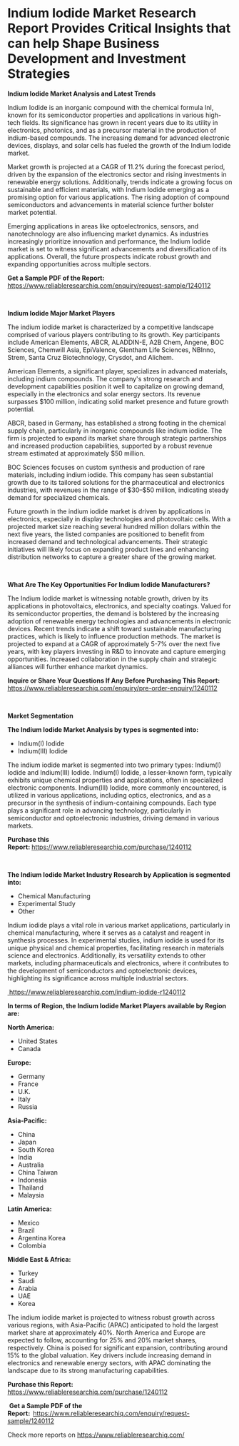 <p><h1>Indium Iodide Market Research Report Provides Critical Insights that can help Shape Business Development and Investment Strategies</h1></p><p><strong>Indium Iodide Market Analysis and Latest Trends</strong></p>
<p><p>Indium Iodide is an inorganic compound with the chemical formula InI, known for its semiconductor properties and applications in various high-tech fields. Its significance has grown in recent years due to its utility in electronics, photonics, and as a precursor material in the production of indium-based compounds. The increasing demand for advanced electronic devices, displays, and solar cells has fueled the growth of the Indium Iodide market.</p><p>Market growth is projected at a CAGR of 11.2% during the forecast period, driven by the expansion of the electronics sector and rising investments in renewable energy solutions. Additionally, trends indicate a growing focus on sustainable and efficient materials, with Indium Iodide emerging as a promising option for various applications. The rising adoption of compound semiconductors and advancements in material science further bolster market potential.</p><p>Emerging applications in areas like optoelectronics, sensors, and nanotechnology are also influencing market dynamics. As industries increasingly prioritize innovation and performance, the Indium Iodide market is set to witness significant advancements and diversification of its applications. Overall, the future prospects indicate robust growth and expanding opportunities across multiple sectors.</p></p>
<p><strong>Get a Sample PDF of the Report:&nbsp;</strong> <a href="https://www.reliableresearchiq.com/enquiry/request-sample/1240112?utm_campaign=2209&utm_medium=2&utm_source=Github&utm_content=ia&utm_term=30012025&utm_id=indium-iodide">https://www.reliableresearchiq.com/enquiry/request-sample/1240112</a></p>
<p>&nbsp;</p>
<p><strong>Indium Iodide Major Market Players</strong></p>
<p><p>The indium iodide market is characterized by a competitive landscape comprised of various players contributing to its growth. Key participants include American Elements, ABCR, ALADDIN-E, A2B Chem, Angene, BOC Sciences, Chemwill Asia, EpiValence, Glentham Life Sciences, NBInno, Strem, Santa Cruz Biotechnology, Crysdot, and Alichem.</p><p>American Elements, a significant player, specializes in advanced materials, including indium compounds. The company's strong research and development capabilities position it well to capitalize on growing demand, especially in the electronics and solar energy sectors. Its revenue surpasses $100 million, indicating solid market presence and future growth potential.</p><p>ABCR, based in Germany, has established a strong footing in the chemical supply chain, particularly in inorganic compounds like indium iodide. The firm is projected to expand its market share through strategic partnerships and increased production capabilities, supported by a robust revenue stream estimated at approximately $50 million.</p><p>BOC Sciences focuses on custom synthesis and production of rare materials, including indium iodide. This company has seen substantial growth due to its tailored solutions for the pharmaceutical and electronics industries, with revenues in the range of $30–$50 million, indicating steady demand for specialized chemicals.</p><p>Future growth in the indium iodide market is driven by applications in electronics, especially in display technologies and photovoltaic cells. With a projected market size reaching several hundred million dollars within the next five years, the listed companies are positioned to benefit from increased demand and technological advancements. Their strategic initiatives will likely focus on expanding product lines and enhancing distribution networks to capture a greater share of the growing market.</p></p>
<p>&nbsp;</p>
<p><strong>What Are The Key Opportunities For Indium Iodide Manufacturers?</strong></p>
<p><p>The Indium Iodide market is witnessing notable growth, driven by its applications in photovoltaics, electronics, and specialty coatings. Valued for its semiconductor properties, the demand is bolstered by the increasing adoption of renewable energy technologies and advancements in electronic devices. Recent trends indicate a shift toward sustainable manufacturing practices, which is likely to influence production methods. The market is projected to expand at a CAGR of approximately 5-7% over the next five years, with key players investing in R&D to innovate and capture emerging opportunities. Increased collaboration in the supply chain and strategic alliances will further enhance market dynamics.</p></p>
<p><strong>Inquire or Share Your Questions If Any Before Purchasing This Report:</strong> <a href="https://www.reliableresearchiq.com/enquiry/pre-order-enquiry/1240112?utm_campaign=2209&utm_medium=2&utm_source=Github&utm_content=ia&utm_term=30012025&utm_id=indium-iodide">https://www.reliableresearchiq.com/enquiry/pre-order-enquiry/1240112</a></p>
<p>&nbsp;</p>
<p><strong>Market Segmentation</strong></p>
<p><strong>The Indium Iodide Market Analysis by types is segmented into:</strong></p>
<p><ul><li>Indium(I) Iodide</li><li>Indium(III) Iodide</li></ul></p>
<p><p>The indium iodide market is segmented into two primary types: Indium(I) Iodide and Indium(III) Iodide. Indium(I) Iodide, a lesser-known form, typically exhibits unique chemical properties and applications, often in specialized electronic components. Indium(III) Iodide, more commonly encountered, is utilized in various applications, including optics, electronics, and as a precursor in the synthesis of indium-containing compounds. Each type plays a significant role in advancing technology, particularly in semiconductor and optoelectronic industries, driving demand in various markets.</p></p>
<p><strong>Purchase this Report:&nbsp;</strong><a href="https://www.reliableresearchiq.com/purchase/1240112?utm_campaign=2209&utm_medium=2&utm_source=Github&utm_content=ia&utm_term=30012025&utm_id=indium-iodide">https://www.reliableresearchiq.com/purchase/1240112</a></p>
<p>&nbsp;</p>
<p><strong>The Indium Iodide Market Industry Research by Application is segmented into:</strong></p>
<p><ul><li>Chemical Manufacturing</li><li>Experimental Study</li><li>Other</li></ul></p>
<p><p>Indium iodide plays a vital role in various market applications, particularly in chemical manufacturing, where it serves as a catalyst and reagent in synthesis processes. In experimental studies, indium iodide is used for its unique physical and chemical properties, facilitating research in materials science and electronics. Additionally, its versatility extends to other markets, including pharmaceuticals and electronics, where it contributes to the development of semiconductors and optoelectronic devices, highlighting its significance across multiple industrial sectors.</p></p>
<p><a href="https://www.reliableresearchiq.com/indium-iodide-r1240112?utm_campaign=2209&utm_medium=2&utm_source=Github&utm_content=ia&utm_term=30012025&utm_id=indium-iodide">&nbsp;https://www.reliableresearchiq.com/indium-iodide-r1240112</a></p>
<p><strong>In terms of Region, the Indium Iodide Market Players available by Region are:</strong></p>
<p>
    <p> <strong> North America: </strong>
        <ul>
            <li>United States</li>
            <li>Canada</li>
        </ul>
        </p> 
    <p> <strong> Europe: </strong>
        <ul>
            <li>Germany</li>
            <li>France</li>
            <li>U.K.</li>
            <li>Italy</li>
            <li>Russia</li>
        </ul>
        </p> 
    <p> <strong> Asia-Pacific: </strong>
        <ul>
            <li>China</li>
            <li>Japan</li>
            <li>South Korea</li>
            <li>India</li>
            <li>Australia</li>
            <li>China Taiwan</li>
            <li>Indonesia</li>
            <li>Thailand</li>
            <li>Malaysia</li>
        </ul>
        </p> 
    <p> <strong> Latin America: </strong>
        <ul>
            <li>Mexico</li>
            <li>Brazil</li>
            <li>Argentina Korea</li>
            <li>Colombia</li>
        </ul>
        </p> 
    <p> <strong> Middle East & Africa: </strong>
        <ul>
            <li>Turkey</li>
            <li>Saudi</li>
            <li>Arabia</li>
            <li>UAE</li>
            <li>Korea</li>
        </ul>
    </p>
    </p>
<p><p>The indium iodide market is projected to witness robust growth across various regions, with Asia-Pacific (APAC) anticipated to hold the largest market share at approximately 40%. North America and Europe are expected to follow, accounting for 25% and 20% market shares, respectively. China is poised for significant expansion, contributing around 15% to the global valuation. Key drivers include increasing demand in electronics and renewable energy sectors, with APAC dominating the landscape due to its strong manufacturing capabilities.</p></p>
<p><strong>Purchase this Report: </strong><a href="https://www.reliableresearchiq.com/purchase/1240112?utm_campaign=2209&utm_medium=2&utm_source=Github&utm_content=ia&utm_term=30012025&utm_id=indium-iodide">https://www.reliableresearchiq.com/purchase/1240112</a></p>
<p>&nbsp;<strong>Get a Sample PDF of the Report:&nbsp;&nbsp;</strong><a href="https://www.reliableresearchiq.com/enquiry/request-sample/1240112?utm_campaign=2209&utm_medium=2&utm_source=Github&utm_content=ia&utm_term=30012025&utm_id=indium-iodide">https://www.reliableresearchiq.com/enquiry/request-sample/1240112</a></p>
<p><strong></strong></p>
<p>Check more reports on <a href="https://www.reliableresearchiq.com/?utm_campaign=2209&utm_medium=2&utm_source=Github&utm_content=ia&utm_term=30012025&utm_id=indium-iodide">https://www.reliableresearchiq.com/</a></p>